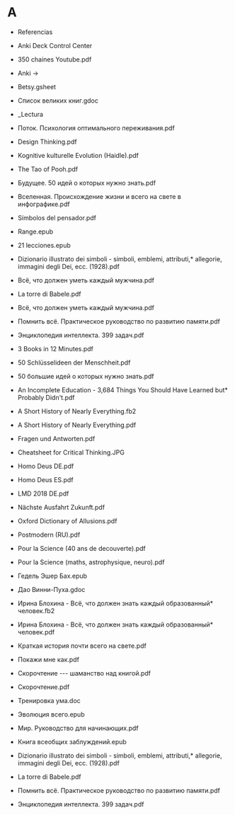 # A


*   Referencias
* Anki Deck Control Center
* 350 chaines Youtube.pdf
* Anki →
* Betsy.gsheet
* Список великих книг.gdoc


*   \_Lectura
* Поток. Психология оптимального переживания.pdf
* Design Thinking.pdf
* Kognitive kulturelle Evolution (Haidle).pdf
* The Tao of Pooh.pdf
* Будущее. 50 идей о которых нужно знать.pdf
* Вселенная. Происхождение жизни и всего на свете в инфографике.pdf
* Símbolos del pensador.pdf
* Range.epub
* 21 lecciones.epub
* Dizionario illustrato dei simboli - simboli, emblemi, attributi,* allegorie, immagini degli Dei, ecc. (1928).pdf
* Всё, что должен уметь каждый мужчина.pdf
* La torre di Babele.pdf
* Всё, что должен уметь каждый мужчина.pdf
* Помнить всё. Практическое руководство по развитию памяти.pdf
* Энциклопедия интеллекта. 399 задач.pdf
* 3 Books in 12 Minutes.pdf
* 50 Schlüsselideen der Menschheit.pdf
* 50 большие идей о которых нужно знать.pdf
* An Incomplete Education - 3,684 Things You Should Have Learned but* Probably Didn't.pdf
* A Short History of Nearly Everything.fb2
* A Short History of Nearly Everything.pdf
* Fragen und Antworten.pdf
* Cheatsheet for Critical Thinking.JPG
* Homo Deus DE.pdf
* Homo Deus ES.pdf
* LMD 2018 DE.pdf
* Nächste Ausfahrt Zukunft.pdf
* Oxford Dictionary of Allusions.pdf
* Postmodern (RU).pdf
* Pour la Science (40 ans de decouverte).pdf
* Pour la Science (maths, astrophysique, neuro).pdf
* Гедель Эшер Бах.epub
* Дао Винни-Пуха.gdoc
* Ирина Блохина - Всё, что должен знать каждый образованный* человек.fb2
* Ирина Блохина - Всё, что должен знать каждый образованный* человек.pdf
* Краткая история почти всего на свете.pdf
* Покажи мне как.pdf
* Скорочтение --- шаманство над книгой.pdf
* Скорочтение.pdf
* Тренировка ума.doc
* Эволюция всего.epub
* Мир. Руководство для начинающих.pdf
* Книга всеобщих заблуждений.epub
* Dizionario illustrato dei simboli - simboli, emblemi, attributi,* allegorie, immagini degli Dei, ecc. (1928).pdf
* La torre di Babele.pdf
* Помнить всё. Практическое руководство по развитию памяти.pdf
* Энциклопедия интеллекта. 399 задач.pdf


